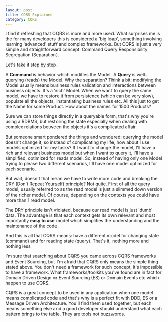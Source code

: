 ```yaml
---
layout: post
title: CQRS Explained
category: CQRS
---
```


I find it refreshing that CQRS is more and more used. What surprises me is the for many developers this is considered a 'big leap', something involving learning 'advanced' stuff and complex frameworks. But CQRS is just a very simple and straightforward concept: Command Query Responsibility Segregation (Separation).

 Let's take it step by step.

 A **Command** is behavior which modifies the Model. A **Query** is well... querying (reads) the Model. Why the separation? Think a bit: modifying the Model usually means business rules validation and interactions between business objects. It's a 'rich' Model. When we want to query the same model, we have to restore it from persistence (which can be very slow), populate all the objects, instantiating business rules etc. All this just to get the Name for some Product. How about the names for 1500 Products?

 Sure we can store things directly in a queryable form, that's why you're using a RDBMS, but restoring the state especially when dealing with complex relations between the objects it's a complicated affair.

 But someone smart pondered the things and wondered: querying the model doesn't change it, so instead of complicating my life, how about I use models optimized for my tasks? If I want to change the model, I'll have a rich and relevant business model but when I want to query it, I'll have a simplified, optimized for reads model. So, instead of having only one Model trying to please two different scenarios, I'll have one model optimized for each scenario.

 But wait, doesn't that mean we have to write more code and breaking the DRY (Don't Repeat Yourself) principle? Not quite. First of all the query model, usually referred to as the read model is just a slimmed down version of the richer model. Of course, depending on the contexts you could have more than 1 read model.

 The DRY principle isn't violated, because our read model is just 'dumb' data. The advantage is that each context gets its own relevant and most importantly **easy to use** model which simplifies the understanding and the maintenance of the code.

 And this is all that CQRS means: have a different model for changing state (command) and for reading state (query). That's it, nothing more and nothing less

 I'm sure that searching about CQRS you came across CQRS frameworks and Event Sourcing, but I'm afraid that CQRS only means the simple thing stated above. You don't need a framework for such concept, it's impossible to have a framework. What frameworks/toolkits you've found are in fact for Domain Driven Design or Event Sourcing (ES) or Domain Events etc which happen to use CQRS.

 CQRS is a great concept to be used in any application when one model means complicated code and that's why is a perfect fit with DDD, ES or a Message Driven Architecture. You'll find them used together, but each means something else and a good developer should understand what each pattern brings to the table. They are tools not buzzwords.
